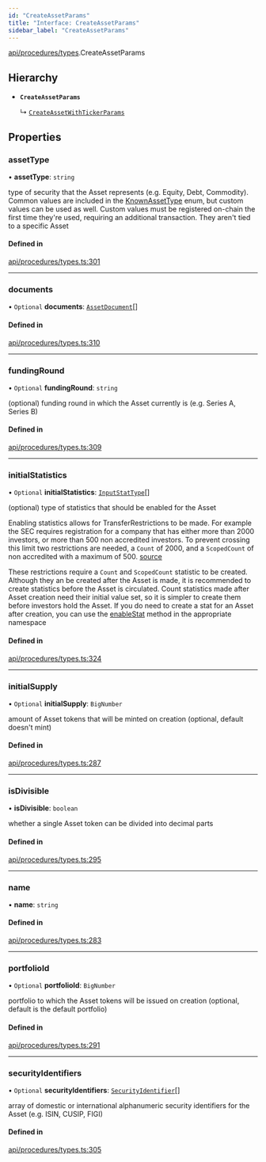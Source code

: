 ```yaml
---
id: "CreateAssetParams"
title: "Interface: CreateAssetParams"
sidebar_label: "CreateAssetParams"
---
```


[api/procedures/types](../../../../../modules/API/Procedures/Types/Types.md).CreateAssetParams

## Hierarchy

- **`CreateAssetParams`**

  ↳ [`CreateAssetWithTickerParams`](../CreateAssetWithTickerParams/CreateAssetWithTickerParams.md)

## Properties

### assetType

• **assetType**: `string`

type of security that the Asset represents (e.g. Equity, Debt, Commodity). Common values are included in the
  [KnownAssetType](../../../../../enums/Types/KnownAssetType/KnownAssetType.md) enum, but custom values can be used as well. Custom values must be registered on-chain the first time
  they're used, requiring an additional transaction. They aren't tied to a specific Asset

#### Defined in

[api/procedures/types.ts:301](https://github.com/PolymeshAssociation/polymesh-sdk/blob/b6f9fb883/src/api/procedures/types.ts#L301)

___

### documents

• `Optional` **documents**: [`AssetDocument`](../../../../Types/AssetDocument/AssetDocument.md)[]

#### Defined in

[api/procedures/types.ts:310](https://github.com/PolymeshAssociation/polymesh-sdk/blob/b6f9fb883/src/api/procedures/types.ts#L310)

___

### fundingRound

• `Optional` **fundingRound**: `string`

(optional) funding round in which the Asset currently is (e.g. Series A, Series B)

#### Defined in

[api/procedures/types.ts:309](https://github.com/PolymeshAssociation/polymesh-sdk/blob/b6f9fb883/src/api/procedures/types.ts#L309)

___

### initialStatistics

• `Optional` **initialStatistics**: [`InputStatType`](../../../../../modules/Types/Types.md#inputstattype)[]

(optional) type of statistics that should be enabled for the Asset

Enabling statistics allows for TransferRestrictions to be made. For example the SEC requires registration for a company that
has either more than 2000 investors, or more than 500 non accredited investors. To prevent crossing this limit two restrictions are
needed, a `Count` of 2000, and a `ScopedCount` of non accredited with a maximum of 500. [source](https://www.sec.gov/info/smallbus/secg/jobs-act-section-12g-small-business-compliance-guide.htm)

These restrictions require a `Count` and `ScopedCount` statistic to be created. Although they an be created after the Asset is made, it is recommended to create statistics
before the Asset is circulated. Count statistics made after Asset creation need their initial value set, so it is simpler to create them before investors hold the Asset.
If you do need to create a stat for an Asset after creation, you can use the [enableStat](../../../../../classes/API/Entities/Asset/Fungible/TransferRestrictions/TransferRestrictionBase/TransferRestrictionBase.md#enablestat) method in
the appropriate namespace

#### Defined in

[api/procedures/types.ts:324](https://github.com/PolymeshAssociation/polymesh-sdk/blob/b6f9fb883/src/api/procedures/types.ts#L324)

___

### initialSupply

• `Optional` **initialSupply**: `BigNumber`

amount of Asset tokens that will be minted on creation (optional, default doesn't mint)

#### Defined in

[api/procedures/types.ts:287](https://github.com/PolymeshAssociation/polymesh-sdk/blob/b6f9fb883/src/api/procedures/types.ts#L287)

___

### isDivisible

• **isDivisible**: `boolean`

whether a single Asset token can be divided into decimal parts

#### Defined in

[api/procedures/types.ts:295](https://github.com/PolymeshAssociation/polymesh-sdk/blob/b6f9fb883/src/api/procedures/types.ts#L295)

___

### name

• **name**: `string`

#### Defined in

[api/procedures/types.ts:283](https://github.com/PolymeshAssociation/polymesh-sdk/blob/b6f9fb883/src/api/procedures/types.ts#L283)

___

### portfolioId

• `Optional` **portfolioId**: `BigNumber`

portfolio to which the Asset tokens will be issued on creation (optional, default is the default portfolio)

#### Defined in

[api/procedures/types.ts:291](https://github.com/PolymeshAssociation/polymesh-sdk/blob/b6f9fb883/src/api/procedures/types.ts#L291)

___

### securityIdentifiers

• `Optional` **securityIdentifiers**: [`SecurityIdentifier`](../../../../Types/SecurityIdentifier/SecurityIdentifier.md)[]

array of domestic or international alphanumeric security identifiers for the Asset (e.g. ISIN, CUSIP, FIGI)

#### Defined in

[api/procedures/types.ts:305](https://github.com/PolymeshAssociation/polymesh-sdk/blob/b6f9fb883/src/api/procedures/types.ts#L305)
